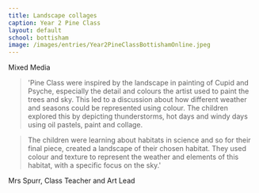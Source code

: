 ```yaml
---
title: Landscape collages
caption: Year 2 Pine Class
layout: default
school: bottisham
image: /images/entries/Year2PineClassBottishamOnline.jpeg
---
```

Mixed Media

> 'Pine Class were inspired by the landscape in painting of Cupid and Psyche, especially the detail and colours the artist used to paint the trees and sky. This led to a discussion about how different weather and seasons could be represented using colour. The children explored this by depicting thunderstorms, hot days and windy days using oil pastels, paint and collage.

> The children were learning about habitats in science and so for their final piece, created a landscape of their chosen habitat. They used colour and texture to represent the weather and elements of this habitat, with a specific focus on the sky.'

Mrs Spurr, Class Teacher and Art Lead
